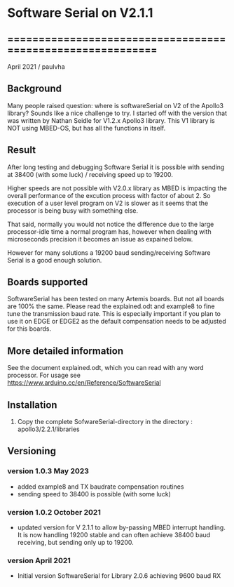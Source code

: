 # Software Serial on V2.1.1

## ===========================================================
April 2021 / paulvha

## Background

Many people raised question: where is softwareSerial on V2 of the Apollo3 library?
Sounds like a nice challenge to try. I started off with the version that was written by Nathan Seidle for V1.2.x Apollo3 library. This V1 library is NOT using MBED-OS, but has all the functions in itself.

## Result

After long testing and debugging Software Serial it is possible with sending at 38400 (with some luck) / receiving speed up to 19200.

Higher speeds are not possible with V2.0.x library as MBED is impacting the overall performance of the excution process with factor of about 2. So execution of a user level program on V2 is slower as it seems that the processor is being busy with something else.

That said, normally you would not notice the difference due to the large processor-idle time a normal program has, however when dealing with microseconds precision it becomes an issue as expained below.

However for many solutions a 19200 baud sending/receiving Software Serial is a good enough solution.

## Boards supported

SoftwareSerial has been tested on many Artemis boards. But not all boards are 100% the same. Please read the explained.odt and example8 to fine tune the transmission baud rate. This is especially important if you plan to use it on EDGE or EDGE2 as the default compensation needs to be adjusted for this boards.

## More detailed information

See the document explained.odt, which you can read with any word processor.
For usage see https://www.arduino.cc/en/Reference/SoftwareSerial

## Installation

1. Copy the complete SofwareSerial-directory in the directory :   apollo3/2.2.1/libraries

## Versioning

### version 1.0.3 May 2023
 * added example8 and TX baudrate compensation routines
 * sending speed to 38400 is possible (with some luck)

### version 1.0.2 October 2021
 * updated version for V 2.1.1 to allow by-passing MBED interrupt handling. It is now handling 19200 stable and can often achieve 38400 baud receiving, but sending only up to 19200.

### version April 2021
 * Initial version SoftwareSerial for Library 2.0.6 achieving 9600 baud RX
